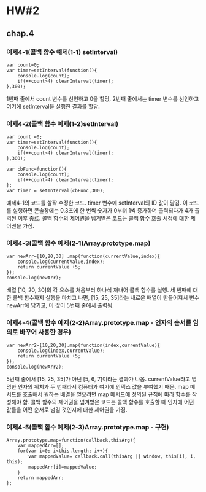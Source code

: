 # HW#2
## chap.4
### 예제4-1(콜백 함수 예제(1-1) setInterval)
```
var count=0;
var timer=setInterval(function(){
    console.log(count);
    if(++count>4) clearInterval(timer);
},300);
```
1번째 줄에서 count 변수를 선언하고 0을 할당, 2번째 줄에서는 timer 변수를 선언하고 여기에 setInterval을 실행한 결과를 할당.
### 예제4-2(콜백 함수 예제(1-2)setInterval)
```
var count =0;
var timer=setInterval(function(){
    console.log(count);
    if(++count>4) clearInterval(timer);
},300);

var cbFunc=function(){
    console.log(count);
    if(++count>4) clearInterval(timer);
};
var timer = setInterval(cbFunc,300);
```
예제4-1의 코드를 살짝 수정한 코드. timer 변수에 setInterval의 ID 값이 담김. 이 코드를 실행하면 콘솔창에는 0.3초에 한 번씩 숫자가 0부터 1씩 증가하며 출력되다가 4가 출력된 이후 종료. 콜백 함수의 제어권을 넘겨받은 코드는 콜백 함수 호출 시점에 대한 제어권을 가짐.
### 예제4-3(콜백 함수 예제(2-1)Array.prototype.map)
```
var newArr=[10,20,30] .map(function(currentValue,index){
    console.log(currentValue,index);
    return currentValue +5;
});
console.log(newArr);
```
배열 [10, 20, 30]의 각 요소를 처음부터 하나식 꺼내어 콜백 함수를 실행. 세 번째에 대한 콜백 함수까지 실행을 마치고 나면, [15, 25, 35]라는 새로운 배열이 만들어져서 변수 newArr에 담기고, 이 값이 5번째 줄에서 출력됨.
### 예제4-4(콜백 함수 예제(2-2)Array.prototype.map - 인자의 순서를 임의로 바꾸어 사용한 경우)
```
var newArr2=[10,20,30].map(function(index,currentValue){
    console.log(index,currentValue);
    return currentValue +5;
});
console.log(newArr2);
```
5번째 줄에서 [15, 25, 35]가 아닌 [5, 6, 7]이라는 결과가 나옴. currentValue라고 명명한 인자의 위치가 두 번째라서 컴퓨터가 여기에 인덱스 값을 부여했기 때문. map 메서드를 호출해서 원하는 배열을 얻으려면 map 메서드에 정의된 규칙에 따라 함수를 작성해야 함. 콜백 함수의 제어권을 넘겨받은 코드는 콜백 함수를 호출할 때 인자에 어떤 값들을 어떤 순서로 넘길 것인지에 대한 제어권을 가짐.
### 예제4-5(콜백 함수 예제(2-3)Array.prototype.map - 구현)
```
Array.prototype.map=function(callback,thisArg){
    var mappedArr=[];
    for(var i=0; i<this.length; i++){
        var mappedValue= callback.call(thisArg || window, this[i], i, this);
        mappedArr[i]=mappedValue;
    }
    return mappedArr;
};
```
























